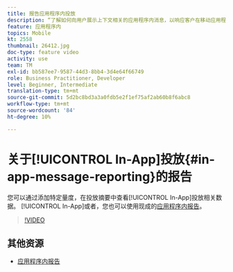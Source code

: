 ```yaml
---
title: 报告应用程序内投放
description: “了解如何向用户展示上下文相关的应用程序内消息，以响应客户在移动应用程序中的实时行为。”
feature: 应用程序内
topics: Mobile
kt: 2558
thumbnail: 26412.jpg
doc-type: feature video
activity: use
team: TM
exl-id: bb587ee7-9587-44d3-8bb4-3d4e64f66749
role: Business Practitioner, Developer
level: Beginner, Intermediate
translation-type: tm+mt
source-git-commit: 5d2bc8bd3a3a0fdb5e2f1ef75af2ab60b8f6abc8
workflow-type: tm+mt
source-wordcount: '84'
ht-degree: 10%

---
```


# 关于[!UICONTROL In-App]投放{#in-app-message-reporting}的报告

您可以通过添加特定量度，在投放摘要中查看[!UICONTROL In-App]投放相关数据。 [!UICONTROL In-App]或者，您也可以使用现成的[应用程序内报告](https://docs.adobe.com/content/help/en/campaign-standard/using/reporting/list-of-reports/in-app-report.html)。

>[!VIDEO](https://video.tv.adobe.com/v/26412?quality=12)

## 其他资源

* [应用程序内报告](https://docs.adobe.com/content/help/en/campaign-standard/using/reporting/list-of-reports/in-app-report.html)
